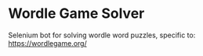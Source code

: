 # Wordle Game Solver

Selenium bot for solving wordle word puzzles, specific to: https://wordlegame.org/ 
